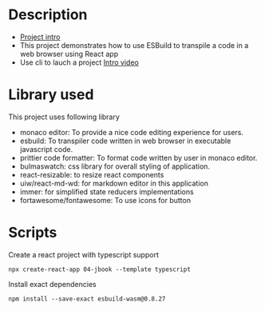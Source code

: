 # Description

- [Project intro](https://www.udemy.com/course/react-and-typescript-build-a-portfolio-project/learn/lecture/24209032#content)
- This project demonstrates how to use ESBuild to transpile a code in a web browser using React app
- Use cli to lauch a project [Intro video](https://www.udemy.com/course/react-and-typescript-build-a-portfolio-project/learn/lecture/24627748#content)

# Library used
This project uses following library
- monaco editor: To provide a nice code editing experience for users.
- esbuild: To transpiler code written in web browser in executable javascript code.
- prittier code formatter: To format code written by user in monaco editor.
- bulmaswatch: css library for overall styling of application. 
- react-resizable: to resize react components
- uiw/react-md-wd: for markdown editor in this application
- immer: for simplified state reducers implementations
- fortawesome/fontawesome: To use icons for button

# Scripts
Create a react project with typescript support
```shell
npx create-react-app 04-jbook --template typescript
```

Install exact dependencies
```shell
npm install --save-exact esbuild-wasm@0.8.27
```